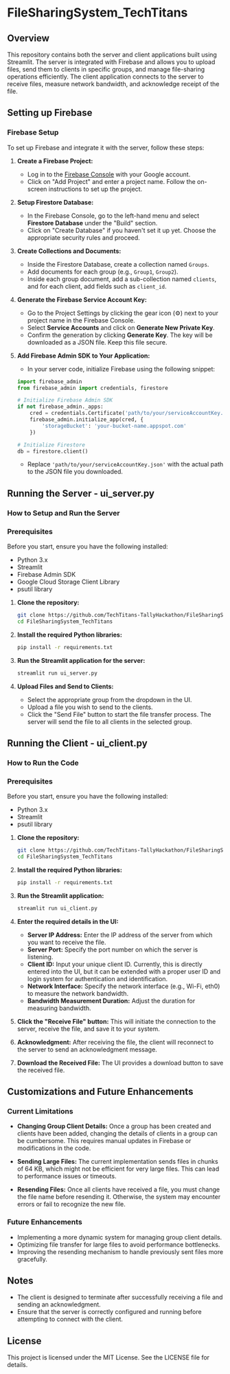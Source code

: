 
# FileSharingSystem_TechTitans

## Overview

This repository contains both the server and client applications built using Streamlit. The server is integrated with Firebase and allows you to upload files, send them to clients in specific groups, and manage file-sharing operations efficiently. The client application connects to the server to receive files, measure network bandwidth, and acknowledge receipt of the file.

## Setting up Firebase

### Firebase Setup

To set up Firebase and integrate it with the server, follow these steps:

1. **Create a Firebase Project:**

    - Log in to the [Firebase Console](https://console.firebase.google.com/) with your Google account.
    - Click on "Add Project" and enter a project name. Follow the on-screen instructions to set up the project.

2. **Setup Firestore Database:**

    - In the Firebase Console, go to the left-hand menu and select **Firestore Database** under the "Build" section.
    - Click on "Create Database" if you haven't set it up yet. Choose the appropriate security rules and proceed.

3. **Create Collections and Documents:**

    - Inside the Firestore Database, create a collection named `Groups`.
    - Add documents for each group (e.g., `Group1`, `Group2`).
    - Inside each group document, add a sub-collection named `clients`, and for each client, add fields such as `client_id`.

4. **Generate the Firebase Service Account Key:**

    - Go to the Project Settings by clicking the gear icon (⚙️) next to your project name in the Firebase Console.
    - Select **Service Accounts** and click on **Generate New Private Key**.
    - Confirm the generation by clicking **Generate Key**. The key will be downloaded as a JSON file. Keep this file secure.

5. **Add Firebase Admin SDK to Your Application:**

    - In your server code, initialize Firebase using the following snippet:

    ```python
    import firebase_admin
    from firebase_admin import credentials, firestore

    # Initialize Firebase Admin SDK
    if not firebase_admin._apps:
        cred = credentials.Certificate('path/to/your/serviceAccountKey.json')
        firebase_admin.initialize_app(cred, {
            'storageBucket': 'your-bucket-name.appspot.com'
        })

    # Initialize Firestore
    db = firestore.client()
    ```

    - Replace `'path/to/your/serviceAccountKey.json'` with the actual path to the JSON file you downloaded.

## Running the Server - ui_server.py

### How to Setup and Run the Server

### Prerequisites

Before you start, ensure you have the following installed:

- Python 3.x
- Streamlit
- Firebase Admin SDK
- Google Cloud Storage Client Library
- psutil library

1. **Clone the repository:**

    ```bash
    git clone https://github.com/TechTitans-TallyHackathon/FileSharingSystem_TechTitans.git
    cd FileSharingSystem_TechTitans
    ```

2. **Install the required Python libraries:**

    ```bash
    pip install -r requirements.txt
    ```

3. **Run the Streamlit application for the server:**

    ```bash
    streamlit run ui_server.py
    ```

4. **Upload Files and Send to Clients:**

    - Select the appropriate group from the dropdown in the UI.
    - Upload a file you wish to send to the clients.
    - Click the "Send File" button to start the file transfer process. The server will send the file to all clients in the selected group.

## Running the Client - ui_client.py

### How to Run the Code

### Prerequisites

Before you start, ensure you have the following installed:

- Python 3.x
- Streamlit
- psutil library

1. **Clone the repository:**

    ```bash
    git clone https://github.com/TechTitans-TallyHackathon/FileSharingSystem_TechTitans.git
    cd FileSharingSystem_TechTitans
    ```

2. **Install the required Python libraries:**

    ```bash
    pip install -r requirements.txt
    ```

3. **Run the Streamlit application:**

    ```bash
    streamlit run ui_client.py
    ```

4. **Enter the required details in the UI:**

    - **Server IP Address:** Enter the IP address of the server from which you want to receive the file.
    - **Server Port:** Specify the port number on which the server is listening.
    - **Client ID:** Input your unique client ID. Currently, this is directly entered into the UI, but it can be extended with a proper user ID and login system for authentication and identification.
    - **Network Interface:** Specify the network interface (e.g., Wi-Fi, eth0) to measure the network bandwidth.
    - **Bandwidth Measurement Duration:** Adjust the duration for measuring bandwidth.

5. **Click the "Receive File" button:** This will initiate the connection to the server, receive the file, and save it to your system.

6. **Acknowledgment:** After receiving the file, the client will reconnect to the server to send an acknowledgment message.

7. **Download the Received File:** The UI provides a download button to save the received file.

## Customizations and Future Enhancements

### Current Limitations

- **Changing Group Client Details:** Once a group has been created and clients have been added, changing the details of clients in a group can be cumbersome. This requires manual updates in Firebase or modifications in the code.

- **Sending Large Files:** The current implementation sends files in chunks of 64 KB, which might not be efficient for very large files. This can lead to performance issues or timeouts.

- **Resending Files:** Once all clients have received a file, you must change the file name before resending it. Otherwise, the system may encounter errors or fail to recognize the new file.

### Future Enhancements

- Implementing a more dynamic system for managing group client details.
- Optimizing file transfer for large files to avoid performance bottlenecks.
- Improving the resending mechanism to handle previously sent files more gracefully.

## Notes

- The client is designed to terminate after successfully receiving a file and sending an acknowledgment.
- Ensure that the server is correctly configured and running before attempting to connect with the client.

## License

This project is licensed under the MIT License. See the LICENSE file for details.
